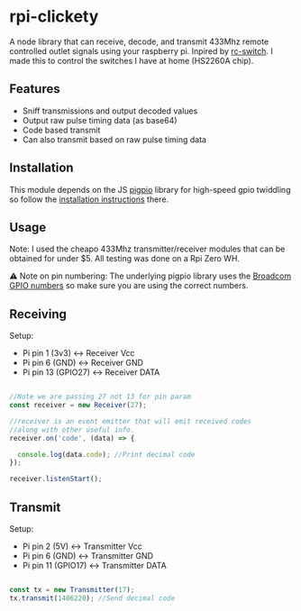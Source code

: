 
# rpi-clickety

A node library that can receive, decode, and transmit 433Mhz remote controlled outlet signals using your raspberry pi. Inpired by [rc-switch](https://github.com/sui77/rc-switch). I made this to control the switches I have at home (HS2260A chip).

## Features

* Sniff transmissions and output decoded values
* Output raw pulse timing data (as base64)
* Code based transmit
* Can also transmit based on raw pulse timing data

## Installation

This module depends on the JS [pigpio](https://github.com/fivdi/pigpio) library for high-speed gpio twiddling so follow the [installation instructions](https://github.com/fivdi/pigpio#installation) there.

## Usage

Note: I used the cheapo 433Mhz transmitter/receiver modules that can be obtained for under $5. All testing was done on a Rpi Zero WH.

⚠ Note on pin numbering: The underlying pigpio library uses the [Broadcom GPIO numbers](https://elinux.org/RPi_Low-level_peripherals#General_Purpose_Input.2FOutput_.28GPIO.29) so make sure you are using the correct numbers.


## Receiving

Setup:

* Pi pin 1 (3v3) <-> Receiver Vcc
* Pi pin 6 (GND) <-> Receiver GND
* Pi pin 13 (GPIO27) <-> Receiver DATA

```js

//Note we are passing 27 not 13 for pin param
const receiver = new Receiver(27);

//receiver is an event emitter that will emit received codes
//along with other useful info.
receiver.on('code', (data) => {

  console.log(data.code); //Print decimal code
});

receiver.listenStart();

```

## Transmit

Setup:

* Pi pin 2 (5V) <-> Transmitter Vcc
* Pi pin 6 (GND) <-> Transmitter GND
* Pi pin 11 (GPIO17) <-> Transmitter DATA

```js

const tx = new Transmitter(17);
tx.transmit(1406220); //Send decimal code
```

